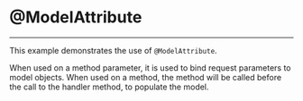 # @ModelAttribute
---

This example demonstrates the use of `@ModelAttribute`. 

When used on a method parameter, it is used to bind request parameters to model objects.
When used on a method, the method will be called before the call to the handler method, to populate
the model.

